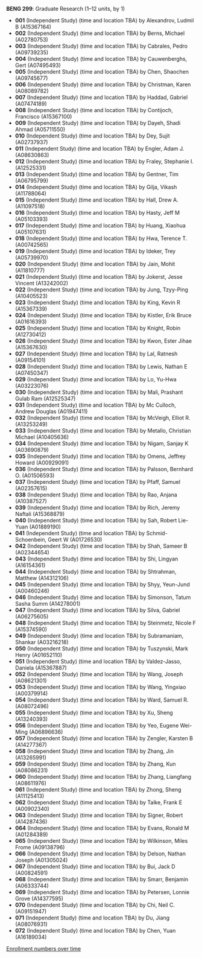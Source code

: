 **BENG 299**: Graduate Research (1–12 units, by 1)

- **001** (Independent Study) (time and location TBA) by Alexandrov, Ludmil B (A15367164)
- **002** (Independent Study) (time and location TBA) by Berns, Michael (A02780753)
- **003** (Independent Study) (time and location TBA) by Cabrales, Pedro (A09739235)
- **004** (Independent Study) (time and location TBA) by Cauwenberghs, Gert (A07495493)
- **005** (Independent Study) (time and location TBA) by Chen, Shaochen (A09745677)
- **006** (Independent Study) (time and location TBA) by Christman, Karen (A08089782)
- **007** (Independent Study) (time and location TBA) by Haddad, Gabriel (A07474189)
- **008** (Independent Study) (time and location TBA) by Contijoch, Francisco (A15367100)
- **009** (Independent Study) (time and location TBA) by Dayeh, Shadi Ahmad (A05711550)
- **010** (Independent Study) (time and location TBA) by Dey, Sujit (A02737937)
- **011** (Independent Study) (time and location TBA) by Engler, Adam J. (A08630863)
- **012** (Independent Study) (time and location TBA) by Fraley, Stephanie I. (A12525331)
- **013** (Independent Study) (time and location TBA) by Gentner, Tim (A06795799)
- **014** (Independent Study) (time and location TBA) by Gilja, Vikash (A11788064)
- **015** (Independent Study) (time and location TBA) by Hall, Drew A. (A11097518)
- **016** (Independent Study) (time and location TBA) by Hasty, Jeff M (A05103393)
- **017** (Independent Study) (time and location TBA) by Huang, Xiaohua (A05107631)
- **018** (Independent Study) (time and location TBA) by Hwa, Terence T. (A00742565)
- **019** (Independent Study) (time and location TBA) by Ideker, Trey (A05739970)
- **020** (Independent Study) (time and location TBA) by Jain, Mohit (A11810777)
- **021** (Independent Study) (time and location TBA) by Jokerst, Jesse Vincent (A13242002)
- **022** (Independent Study) (time and location TBA) by Jung, Tzyy-Ping (A10405523)
- **023** (Independent Study) (time and location TBA) by King, Kevin R (A15367339)
- **024** (Independent Study) (time and location TBA) by Kistler, Erik Bruce (A01616393)
- **025** (Independent Study) (time and location TBA) by Knight, Robin (A12730412)
- **026** (Independent Study) (time and location TBA) by Kwon, Ester Jihae (A15367630)
- **027** (Independent Study) (time and location TBA) by Lal, Ratnesh (A09154101)
- **028** (Independent Study) (time and location TBA) by Lewis, Nathan E (A07450347)
- **029** (Independent Study) (time and location TBA) by Lo, Yu-Hwa (A03223076)
- **030** (Independent Study) (time and location TBA) by Mali, Prashant Gulab Ram (A12525347)
- **031** (Independent Study) (time and location TBA) by Mc Culloch, Andrew Douglas (A01947411)
- **032** (Independent Study) (time and location TBA) by McVeigh, Elliot R. (A13253249)
- **033** (Independent Study) (time and location TBA) by Metallo, Christian Michael (A10405636)
- **034** (Independent Study) (time and location TBA) by Nigam, Sanjay K (A03690879)
- **035** (Independent Study) (time and location TBA) by Omens, Jeffrey Howard (A00929091)
- **036** (Independent Study) (time and location TBA) by Palsson, Bernhard O. (A01506593)
- **037** (Independent Study) (time and location TBA) by Pfaff, Samuel (A02357615)
- **038** (Independent Study) (time and location TBA) by Rao, Anjana (A10387527)
- **039** (Independent Study) (time and location TBA) by Rich, Jeremy Naftali (A15368879)
- **040** (Independent Study) (time and location TBA) by Sah, Robert Lie-Yuan (A01889190)
- **041** (Independent Study) (time and location TBA) by Schmid-Schoenbein, Geert W (A01726530)
- **042** (Independent Study) (time and location TBA) by Shah, Sameer B (A02344654)
- **043** (Independent Study) (time and location TBA) by Shi, Lingyan (A16154361)
- **044** (Independent Study) (time and location TBA) by Shtrahman, Matthew (A14312106)
- **045** (Independent Study) (time and location TBA) by Shyy, Yeun-Jund (A00460246)
- **046** (Independent Study) (time and location TBA) by Simonson, Tatum Sasha Summ (A14278001)
- **047** (Independent Study) (time and location TBA) by Silva, Gabriel (A06275605)
- **048** (Independent Study) (time and location TBA) by Steinmetz, Nicole F (A15374590)
- **049** (Independent Study) (time and location TBA) by Subramaniam, Shankar (A03216218)
- **050** (Independent Study) (time and location TBA) by Tuszynski, Mark Henry (A01652110)
- **051** (Independent Study) (time and location TBA) by Valdez-Jasso, Daniela (A15367887)
- **052** (Independent Study) (time and location TBA) by Wang, Joseph (A08621301)
- **053** (Independent Study) (time and location TBA) by Wang, Yingxiao (A00379914)
- **054** (Independent Study) (time and location TBA) by Ward, Samuel R. (A08072496)
- **055** (Independent Study) (time and location TBA) by Xu, Sheng (A13240393)
- **056** (Independent Study) (time and location TBA) by Yeo, Eugene Wei-Ming (A06896636)
- **057** (Independent Study) (time and location TBA) by Zengler, Karsten B (A14277367)
- **058** (Independent Study) (time and location TBA) by Zhang, Jin (A13265991)
- **059** (Independent Study) (time and location TBA) by Zhang, Kun (A08086231)
- **060** (Independent Study) (time and location TBA) by Zhang, Liangfang (A08611976)
- **061** (Independent Study) (time and location TBA) by Zhong, Sheng (A11125413)
- **062** (Independent Study) (time and location TBA) by Talke, Frank E (A00902340)
- **063** (Independent Study) (time and location TBA) by Signer, Robert (A14287436)
- **064** (Independent Study) (time and location TBA) by Evans, Ronald M (A01284389)
- **065** (Independent Study) (time and location TBA) by Wilkinson, Miles Frome (A09138796)
- **066** (Independent Study) (time and location TBA) by Delson, Nathan Joseph (A01305024)
- **067** (Independent Study) (time and location TBA) by Bui, Jack D (A00824591)
- **068** (Independent Study) (time and location TBA) by Smarr, Benjamin (A06333744)
- **069** (Independent Study) (time and location TBA) by Petersen, Lonnie Grove (A14377595)
- **070** (Independent Study) (time and location TBA) by Chi, Neil C. (A09151947)
- **071** (Independent Study) (time and location TBA) by Du, Jiang (A08076931)
- **072** (Independent Study) (time and location TBA) by Chen, Yuan (A16189034)

[Enrollment numbers over time](./BENG299.tsv)
